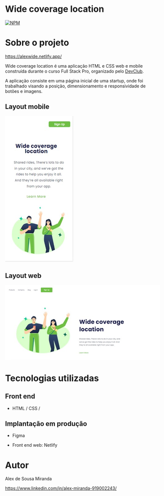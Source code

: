 # Wide coverage location
[![NPM](https://img.shields.io/npm/l/react)](https://github.com/alexmiranda18/wide/blob/master/licence) 

# Sobre o projeto

https://alexwide.netlify.app/

Wide coverage location é uma aplicação HTML e CSS web e mobile construída durante o curso Full Stack Pro, organizado pelo [DevClub](https://rodolfomori.com.br/devclub/ "Site do DevClub").

A aplicação consiste em uma página inicial de uma startup, onde foi trabalhado visando a posição, dimensionamento e responsividade de botões e imagens.

## Layout mobile
![Mobile 1](https://github.com/alexmiranda18/wide/blob/master/assets/Imagem8.jpg?raw=true) 

## Layout web
![Web 1](https://github.com/alexmiranda18/wide/blob/master/assets/Imagem7.jpg?raw=true)


# Tecnologias utilizadas

## Front end
- HTML / CSS / 

## Implantação em produção

- Figma

- Front end web: Netlify

# Autor

Alex de Sousa Miranda

https://www.linkedin.com/in/alex-miranda-919002243/
